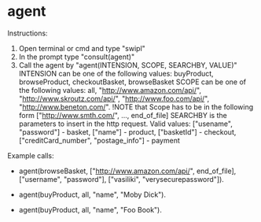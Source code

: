 # agent

Instructions:

1. Open terminal or cmd and type "swipl"
2. In the prompt type "consult(agent)"
3. Call the agent by "agent(INTENSION, SCOPE, SEARCHBY, VALUE)"
  INTENSION can be one of the following values: buyProduct, browseProduct, checkoutBasket, browseBasket
  SCOPE can be one of the following values: all, "http://www.amazon.com/api/",  "http://www.skroutz.com/api/", "http://www.foo.com/api/", "http://www.beneton.com/".
  !NOTE that Scope has to be in the following form ["http://www.smth.com/", ..., end_of_file]
  SEARCHBY is the parameters to insert in the http request. Valid values: ["usename", "password"] - basket, ["name"] - product, ["basketId"] - checkout, ["creditCard_number", "postage_info"] - payment

Example calls:

- agent(browseBasket, ["http://www.amazon.com/api/", end_of_file], ["username", "password"], ["vasiliki", "verysecurepassword"]).

- agent(buyProduct, all, "name", "Moby Dick").
- agent(buyProduct, all, "name", "Foo Book").
